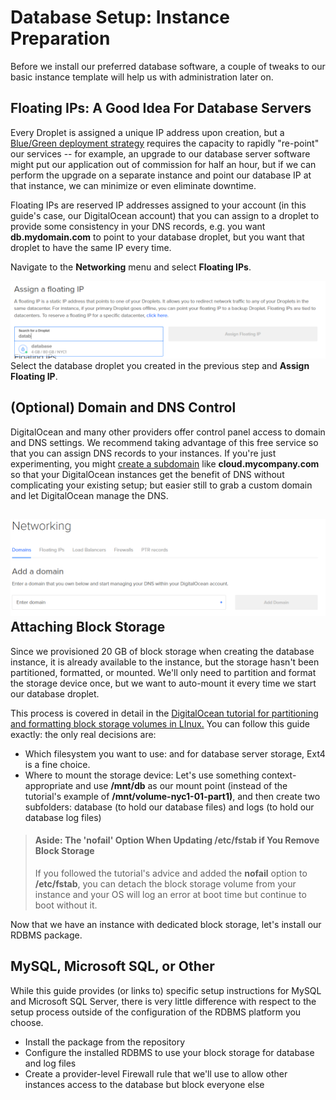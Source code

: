 # Database Setup: Instance Preparation

Before we install our preferred database software, a couple of tweaks to our basic instance template will help us with administration later on.

## Floating IPs: A Good Idea For Database Servers

Every Droplet is assigned a unique IP address upon creation, but a [Blue/Green deployment strategy](http://searchitoperations.techtarget.com/definition/blue-green-deployment) requires the capacity to rapidly "re-point" our services -- for example, an upgrade to our database server software might put our application out of commission for half an hour, but if we can perform the upgrade on a separate instance and point our database IP at that instance, we can minimize or even eliminate downtime.

Floating IPs are reserved IP addresses assigned to your account \(in this guide's case, our DigitalOcean account\) that you can assign to a droplet to provide some consistency in your DNS records, e.g. you want **db.mydomain.com** to point to your database droplet, but you want that droplet to have the same IP every time.

Navigate to the **Networking** menu and select **Floating IPs**.

![](/assets/snip_20180322132127.png)Select the database droplet you created in the previous step and **Assign Floating IP**.

## \(Optional\) Domain and DNS Control

DigitalOcean and many other providers offer control panel access to domain and DNS settings. We recommend taking advantage of this free service so that you can assign DNS records to your instances. If you're just experimenting, you might [create a subdomain](http://help.dnsmadeeasy.com/view-tutorials/create-delegate-subdomain-managed-dns-domain/) like **cloud.mycompany.com** so that your DigitalOcean instances get the benefit of DNS without complicating your existing setup; but easier still to grab a custom domain and let DigitalOcean manage the DNS.

## ![](/assets/snip_20180322132844.png)Attaching Block Storage

Since we provisioned 20 GB of block storage when creating the database instance, it is already available to the instance, but the storage hasn't been partitioned, formatted, or mounted. We'll only need to partition and format the storage device once, but we want to auto-mount it every time we start our database droplet.

This process is covered in detail in the [DigitalOcean tutorial for partitioning and formatting block storage volumes in LInux.](https://www.digitalocean.com/community/tutorials/how-to-partition-and-format-digitalocean-block-storage-volumes-in-linux) You can follow this guide exactly: the only real decisions are:

* Which filesystem you want to use: and for database server storage, Ext4 is a fine choice. 
* Where to mount the storage device: Let's use something context-appropriate and use **/mnt/db** as our mount point \(instead of the tutorial's example of **/mnt/volume-nyc1-01-part1\)**,  and then create two subfolders: database \(to hold our database files\) and logs \(to hold our database log files\)

> #### Aside: The 'nofail' Option When Updating /etc/fstab if You Remove Block Storage
>
> If you followed the tutorial's advice and added the **nofail** option to **/etc/fstab**, you can detach the block storage volume from your instance and your OS will log an error at boot time but continue to boot without it.

Now that we have an instance with dedicated block storage, let's install our RDBMS package.

## MySQL, Microsoft SQL, or Other

While this guide provides \(or links to\) specific setup instructions for MySQL and Microsoft SQL Server, there is very little difference with respect to the setup process outside of the configuration of the RDBMS platform you choose.

* Install the package from the repository
* Configure the installed RDBMS to use your block storage for database and log files
* Create a provider-level Firewall rule that we'll use to allow other instances access to the database but block everyone else



